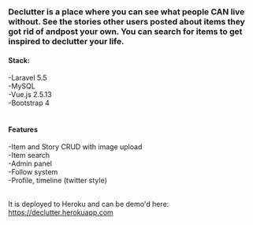 <h3>Declutter is a place where you can see what people CAN live without. See the stories other users posted about items they got rid of andpost your own. You can search for items to get inspired to declutter your life.</h3>

<h4>Stack:</h4>
-Laravel 5.5<br>
-MySQL<br>
-Vue.js 2.5.13<br>
-Bootstrap 4<br><br>

<h4>Features</h4>
-Item and Story CRUD with image upload<br>
-Item search<br>
-Admin panel<br>
-Follow system<br>
-Profile, timeline (twitter style)<br><br>

It is deployed to Heroku and can be demo'd here: https://declutter.herokuapp.com
